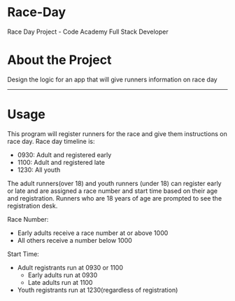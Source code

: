 # Race-Day
Race Day Project - Code Academy Full Stack Developer 

# About the Project

Design the logic for an app that will give runners information on race day

---

# Usage

This program will register runners for the race and give them instructions on race day.
Race day timeline is:

- 0930: Adult and registered early
- 1100: Adult and registered late
- 1230: All youth

The adult runners(over 18) and youth runners (under 18) can register early or late and are assigned a race number and start time based on their age and registration.
Runners who are 18 years of age are prompted to see the registration desk.

Race Number:

- Early adults receive a race number at or above 1000
- All others receive a number below 1000

Start Time:

- Adult registrants run at 0930 or 1100
  - Early adults run at 0930
  - Late adults run at 1100
- Youth registrants run at 1230(regardless of registration)

